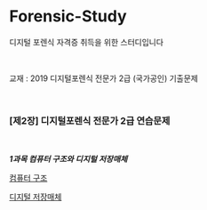 # Forensic-Study

디지털 포렌식 자격증 취득을 위한 스터디입니다

<br>

교재 : 2019 디지털포렌식 전문가 2급 (국가공인) 기출문제

<br>

### [제2장] 디지털포렌식 전문가 2급 연습문제

<br>

***1과목 컴퓨터 구조와 디지털 저장매체***

[컴퓨터 구조](https://github.com/Lee-YongHa/Forensic-Study/blob/master/SUB1_1.md)

[디지털 저장매체](https://github.com/Lee-YongHa/Forensic-Study/blob/master/SUB1_2.md)



